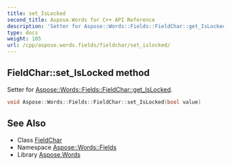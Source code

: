 ```yaml
---
title: set_IsLocked
second_title: Aspose.Words for C++ API Reference
description: 'Setter for Aspose::Words::Fields::FieldChar::get_IsLocked.'
type: docs
weight: 105
url: /cpp/aspose.words.fields/fieldchar/set_islocked/
---
```

## FieldChar::set_IsLocked method


Setter for [Aspose::Words::Fields::FieldChar::get_IsLocked](../get_islocked/).

```cpp
void Aspose::Words::Fields::FieldChar::set_IsLocked(bool value)
```

## See Also

* Class [FieldChar](../)
* Namespace [Aspose::Words::Fields](../../)
* Library [Aspose.Words](../../../)
